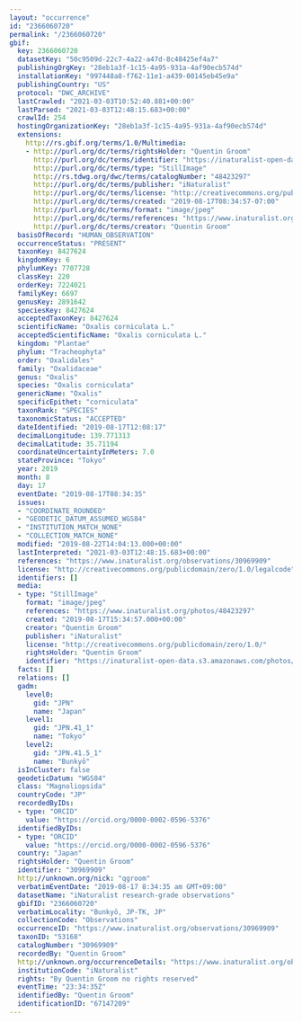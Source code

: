 ```yaml
---
layout: "occurrence"
id: "2366060720"
permalink: "/2366060720"
gbif:
  key: 2366060720
  datasetKey: "50c9509d-22c7-4a22-a47d-8c48425ef4a7"
  publishingOrgKey: "28eb1a3f-1c15-4a95-931a-4af90ecb574d"
  installationKey: "997448a8-f762-11e1-a439-00145eb45e9a"
  publishingCountry: "US"
  protocol: "DWC_ARCHIVE"
  lastCrawled: "2021-03-03T10:52:40.881+00:00"
  lastParsed: "2021-03-03T12:48:15.683+00:00"
  crawlId: 254
  hostingOrganizationKey: "28eb1a3f-1c15-4a95-931a-4af90ecb574d"
  extensions:
    http://rs.gbif.org/terms/1.0/Multimedia:
    - http://purl.org/dc/terms/rightsHolder: "Quentin Groom"
      http://purl.org/dc/terms/identifier: "https://inaturalist-open-data.s3.amazonaws.com/photos/48423297/original.jpeg?1566010632"
      http://purl.org/dc/terms/type: "StillImage"
      http://rs.tdwg.org/dwc/terms/catalogNumber: "48423297"
      http://purl.org/dc/terms/publisher: "iNaturalist"
      http://purl.org/dc/terms/license: "http://creativecommons.org/publicdomain/zero/1.0/"
      http://purl.org/dc/terms/created: "2019-08-17T08:34:57-07:00"
      http://purl.org/dc/terms/format: "image/jpeg"
      http://purl.org/dc/terms/references: "https://www.inaturalist.org/photos/48423297"
      http://purl.org/dc/terms/creator: "Quentin Groom"
  basisOfRecord: "HUMAN_OBSERVATION"
  occurrenceStatus: "PRESENT"
  taxonKey: 8427624
  kingdomKey: 6
  phylumKey: 7707728
  classKey: 220
  orderKey: 7224021
  familyKey: 6697
  genusKey: 2891642
  speciesKey: 8427624
  acceptedTaxonKey: 8427624
  scientificName: "Oxalis corniculata L."
  acceptedScientificName: "Oxalis corniculata L."
  kingdom: "Plantae"
  phylum: "Tracheophyta"
  order: "Oxalidales"
  family: "Oxalidaceae"
  genus: "Oxalis"
  species: "Oxalis corniculata"
  genericName: "Oxalis"
  specificEpithet: "corniculata"
  taxonRank: "SPECIES"
  taxonomicStatus: "ACCEPTED"
  dateIdentified: "2019-08-17T12:08:17"
  decimalLongitude: 139.771313
  decimalLatitude: 35.71194
  coordinateUncertaintyInMeters: 7.0
  stateProvince: "Tokyo"
  year: 2019
  month: 8
  day: 17
  eventDate: "2019-08-17T08:34:35"
  issues:
  - "COORDINATE_ROUNDED"
  - "GEODETIC_DATUM_ASSUMED_WGS84"
  - "INSTITUTION_MATCH_NONE"
  - "COLLECTION_MATCH_NONE"
  modified: "2019-08-22T14:04:13.000+00:00"
  lastInterpreted: "2021-03-03T12:48:15.683+00:00"
  references: "https://www.inaturalist.org/observations/30969909"
  license: "http://creativecommons.org/publicdomain/zero/1.0/legalcode"
  identifiers: []
  media:
  - type: "StillImage"
    format: "image/jpeg"
    references: "https://www.inaturalist.org/photos/48423297"
    created: "2019-08-17T15:34:57.000+00:00"
    creator: "Quentin Groom"
    publisher: "iNaturalist"
    license: "http://creativecommons.org/publicdomain/zero/1.0/"
    rightsHolder: "Quentin Groom"
    identifier: "https://inaturalist-open-data.s3.amazonaws.com/photos/48423297/original.jpeg?1566010632"
  facts: []
  relations: []
  gadm:
    level0:
      gid: "JPN"
      name: "Japan"
    level1:
      gid: "JPN.41_1"
      name: "Tokyo"
    level2:
      gid: "JPN.41.5_1"
      name: "Bunkyō"
  isInCluster: false
  geodeticDatum: "WGS84"
  class: "Magnoliopsida"
  countryCode: "JP"
  recordedByIDs:
  - type: "ORCID"
    value: "https://orcid.org/0000-0002-0596-5376"
  identifiedByIDs:
  - type: "ORCID"
    value: "https://orcid.org/0000-0002-0596-5376"
  country: "Japan"
  rightsHolder: "Quentin Groom"
  identifier: "30969909"
  http://unknown.org/nick: "qgroom"
  verbatimEventDate: "2019-08-17 8:34:35 am GMT+09:00"
  datasetName: "iNaturalist research-grade observations"
  gbifID: "2366060720"
  verbatimLocality: "Bunkyō, JP-TK, JP"
  collectionCode: "Observations"
  occurrenceID: "https://www.inaturalist.org/observations/30969909"
  taxonID: "53168"
  catalogNumber: "30969909"
  recordedBy: "Quentin Groom"
  http://unknown.org/occurrenceDetails: "https://www.inaturalist.org/observations/30969909"
  institutionCode: "iNaturalist"
  rights: "By Quentin Groom no rights reserved"
  eventTime: "23:34:35Z"
  identifiedBy: "Quentin Groom"
  identificationID: "67147209"
---
```

